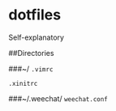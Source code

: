 dotfiles
========
Self-explanatory

##Directories

###~/
`.vimrc`

`.xinitrc`

###~/.weechat/
`weechat.conf`
